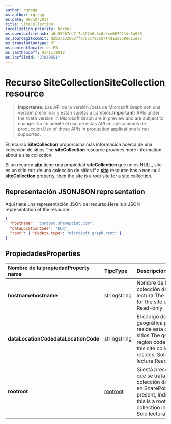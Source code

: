 ```yaml
---
author: rgregg
ms.author: rgregg
ms.date: 09/10/2017
title: SiteCollection
localization_priority: Normal
ms.openlocfilehash: a0c55967ed7f7a397e0c8c0a4ce607921dc8a9f0
ms.sourcegitcommit: d2b3ca32602ffa76cc7925d7f4d1e2258e611ea5
ms.translationtype: MT
ms.contentlocale: es-ES
ms.lasthandoff: 01/11/2019
ms.locfileid: "27830551"
---
```

# <a name="sitecollection-resource"></a><span data-ttu-id="a5469-102">Recurso SiteCollection</span><span class="sxs-lookup"><span data-stu-id="a5469-102">SiteCollection resource</span></span>

> <span data-ttu-id="a5469-103">**Importante:** Las API de la versión /beta de Microsoft Graph son una versión preliminar y están sujetas a cambios.</span><span class="sxs-lookup"><span data-stu-id="a5469-103">**Important:** APIs under the /beta version in Microsoft Graph are in preview and are subject to change.</span></span> <span data-ttu-id="a5469-104">No se admite el uso de estas API en aplicaciones de producción.</span><span class="sxs-lookup"><span data-stu-id="a5469-104">Use of these APIs in production applications is not supported.</span></span>

<span data-ttu-id="a5469-105">El recurso **SiteCollection** proporciona más información acerca de una colección de sitios.</span><span class="sxs-lookup"><span data-stu-id="a5469-105">The **siteCollection** resource provides more information about a site collection.</span></span>

<span data-ttu-id="a5469-106">Si un recurso [**site**](site.md) tiene una propiedad **siteCollection** que no es NULL, site es un sitio raíz de una colección de sitios.</span><span class="sxs-lookup"><span data-stu-id="a5469-106">If a [**site**](site.md) resource has a non-null **siteCollection** property, then the site is a root site for a site collection.</span></span>

## <a name="json-representation"></a><span data-ttu-id="a5469-107">Representación JSON</span><span class="sxs-lookup"><span data-stu-id="a5469-107">JSON representation</span></span>

<span data-ttu-id="a5469-108">Aquí tiene una representación JSON del recurso.</span><span class="sxs-lookup"><span data-stu-id="a5469-108">Here is a JSON representation of the resource.</span></span>

<!-- {
  "blockType": "resource",
  "optionalProperties": [
    "dataLocationCode", "root"
  ],
  "@odata.type": "microsoft.graph.siteCollection"
}-->

```json
{
  "hostname": "contoso.sharepoint.com",
  "dataLocationCode": "EUR",
  "root": { "@odata.type": "microsoft.graph.root" }
}
```

## <a name="properties"></a><span data-ttu-id="a5469-109">Propiedades</span><span class="sxs-lookup"><span data-stu-id="a5469-109">Properties</span></span>

| <span data-ttu-id="a5469-110">Nombre de la propiedad</span><span class="sxs-lookup"><span data-stu-id="a5469-110">Property name</span></span>        | <span data-ttu-id="a5469-111">Tipo</span><span class="sxs-lookup"><span data-stu-id="a5469-111">Type</span></span>     | <span data-ttu-id="a5469-112">Descripción</span><span class="sxs-lookup"><span data-stu-id="a5469-112">Description</span></span>
|:---------------------|:---------|:---------------------------------------------------
| <span data-ttu-id="a5469-113">**hostname**</span><span class="sxs-lookup"><span data-stu-id="a5469-113">**hostname**</span></span>         | <span data-ttu-id="a5469-114">string</span><span class="sxs-lookup"><span data-stu-id="a5469-114">string</span></span>   | <span data-ttu-id="a5469-p102">Nombre de host de la colección de sitios. Solo lectura.</span><span class="sxs-lookup"><span data-stu-id="a5469-p102">The hostname for the site collection. Read-only.</span></span>
| <span data-ttu-id="a5469-117">**dataLocationCode**</span><span class="sxs-lookup"><span data-stu-id="a5469-117">**dataLocationCode**</span></span> | <span data-ttu-id="a5469-118">string</span><span class="sxs-lookup"><span data-stu-id="a5469-118">string</span></span>   | <span data-ttu-id="a5469-119">El código de región geográfica para donde reside esta colección de sitios.</span><span class="sxs-lookup"><span data-stu-id="a5469-119">The geographic region code for where this site collection resides.</span></span> <span data-ttu-id="a5469-120">Solo lectura.</span><span class="sxs-lookup"><span data-stu-id="a5469-120">Read-only.</span></span>
| <span data-ttu-id="a5469-121">**root**</span><span class="sxs-lookup"><span data-stu-id="a5469-121">**root**</span></span>             | <span data-ttu-id="a5469-122">[root][]</span><span class="sxs-lookup"><span data-stu-id="a5469-122">[root][]</span></span> | <span data-ttu-id="a5469-123">Si está presente, indica que se trata de una colección de sitios raíz en SharePoint.</span><span class="sxs-lookup"><span data-stu-id="a5469-123">If present, indicates that this is a root site collection in SharePoint.</span></span> <span data-ttu-id="a5469-124">Solo lectura.</span><span class="sxs-lookup"><span data-stu-id="a5469-124">Read-only.</span></span>

[root]: root.md

<!-- uuid: 8fcb5dbc-d5aa-4681-8e31-b001d5168d79
2015-10-25 14:57:30 UTC -->
<!-- {
  "type": "#page.annotation",
  "description": "",
  "keywords": "",
  "section": "documentation",
  "tocPath": ""
}-->
